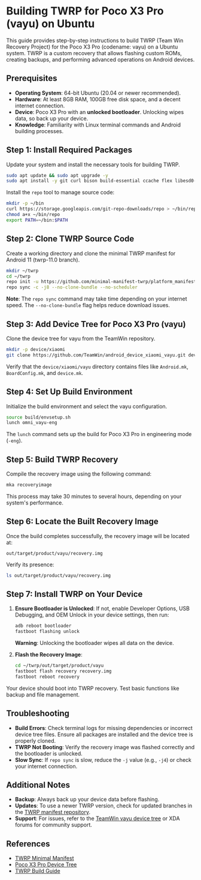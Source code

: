 # Building TWRP for Poco X3 Pro (vayu) on Ubuntu

This guide provides step-by-step instructions to build TWRP (Team Win Recovery Project) for the Poco X3 Pro (codename: vayu) on a Ubuntu system. TWRP is a custom recovery that allows flashing custom ROMs, creating backups, and performing advanced operations on Android devices.

## Prerequisites

- **Operating System**: 64-bit Ubuntu (20.04 or newer recommended).
- **Hardware**: At least 8GB RAM, 100GB free disk space, and a decent internet connection.
- **Device**: Poco X3 Pro with an **unlocked bootloader**. Unlocking wipes data, so back up your device.
- **Knowledge**: Familiarity with Linux terminal commands and Android building processes.

## Step 1: Install Required Packages

Update your system and install the necessary tools for building TWRP.

```bash
sudo apt update && sudo apt upgrade -y
sudo apt install -y git curl bison build-essential ccache flex libesd0-dev libssl-dev libxml2-utils openjdk-8-jdk python3 python3-distutils python3-dev python3-pip rsync schedtool squashfs-tools uuid-dev zlib1g-dev
```

Install the `repo` tool to manage source code:

```bash
mkdir -p ~/bin
curl https://storage.googleapis.com/git-repo-downloads/repo > ~/bin/repo
chmod a+x ~/bin/repo
export PATH=~/bin:$PATH
```

## Step 2: Clone TWRP Source Code

Create a working directory and clone the minimal TWRP manifest for Android 11 (twrp-11.0 branch).

```bash
mkdir ~/twrp
cd ~/twrp
repo init -u https://github.com/minimal-manifest-twrp/platform_manifest_twrp_omni.git -b twrp-11.0
repo sync -c -j8 --no-clone-bundle --no-scheduler
```

**Note**: The `repo sync` command may take time depending on your internet speed. The `--no-clone-bundle` flag helps reduce download issues.

## Step 3: Add Device Tree for Poco X3 Pro (vayu)

Clone the device tree for vayu from the TeamWin repository.

```bash
mkdir -p device/xiaomi
git clone https://github.com/TeamWin/android_device_xiaomi_vayu.git device/xiaomi/vayu
```

Verify that the `device/xiaomi/vayu` directory contains files like `Android.mk`, `BoardConfig.mk`, and `device.mk`.

## Step 4: Set Up Build Environment

Initialize the build environment and select the vayu configuration.

```bash
source build/envsetup.sh
lunch omni_vayu-eng
```

The `lunch` command sets up the build for Poco X3 Pro in engineering mode (`-eng`).

## Step 5: Build TWRP Recovery

Compile the recovery image using the following command:

```bash
mka recoveryimage
```

This process may take 30 minutes to several hours, depending on your system's performance.

## Step 6: Locate the Built Recovery Image

Once the build completes successfully, the recovery image will be located at:

```
out/target/product/vayu/recovery.img
```

Verify its presence:

```bash
ls out/target/product/vayu/recovery.img
```

## Step 7: Install TWRP on Your Device

1. **Ensure Bootloader is Unlocked**: If not, enable Developer Options, USB Debugging, and OEM Unlock in your device settings, then run:

   ```bash
   adb reboot bootloader
   fastboot flashing unlock
   ```

   **Warning**: Unlocking the bootloader wipes all data on the device.

2. **Flash the Recovery Image**:

   ```bash
   cd ~/twrp/out/target/product/vayu
   fastboot flash recovery recovery.img
   fastboot reboot recovery
   ```

Your device should boot into TWRP recovery. Test basic functions like backup and file management.

## Troubleshooting

- **Build Errors**: Check terminal logs for missing dependencies or incorrect device tree files. Ensure all packages are installed and the device tree is properly cloned.
- **TWRP Not Booting**: Verify the recovery image was flashed correctly and the bootloader is unlocked.
- **Slow Sync**: If `repo sync` is slow, reduce the `-j` value (e.g., `-j4`) or check your internet connection.

## Additional Notes

- **Backup**: Always back up your device data before flashing.
- **Updates**: To use a newer TWRP version, check for updated branches in the [TWRP manifest repository](https://github.com/minimal-manifest-twrp/platform_manifest_twrp_omni).
- **Support**: For issues, refer to the [TeamWin vayu device tree](https://github.com/TeamWin/android_device_xiaomi_vayu) or XDA forums for community support.

## References

- [TWRP Minimal Manifest](https://github.com/minimal-manifest-twrp/platform_manifest_twrp_omni)
- [Poco X3 Pro Device Tree](https://github.com/TeamWin/android_device_xiaomi_vayu)
- [TWRP Build Guide](https://github.com/twrpdtgen/twrpdtgen/wiki/4.-Build-TWRP-from-source)
